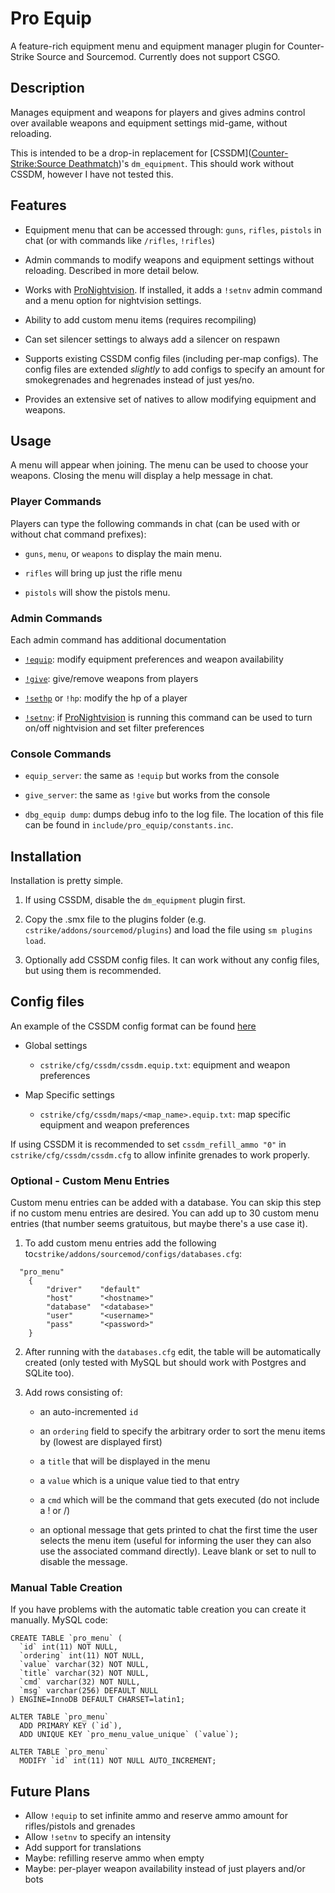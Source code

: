 # Pro Equip

A feature-rich equipment menu and equipment manager plugin for Counter-Strike Source and Sourcemod.  Currently does not support CSGO.

## Description

Manages equipment and weapons for players and gives admins control over available weapons and equipment settings mid-game, without reloading.

This is intended to be a drop-in replacement for [CSSDM]([Counter-Strike:Source Deathmatch](https://www.bailopan.net/cssdm/))'s `dm_equipment`.
This should work without CSSDM, however I have not tested this.

## Features

- Equipment menu that can be accessed through: `guns`, `rifles`, `pistols` in chat (or with commands like `/rifles`, `!rifles`)

- Admin commands to modify weapons and equipment settings without reloading.  Described in more detail below.

- Works with [ProNightvision](https://github.com/vishusandy/ProNightvision).  If installed, it adds a `!setnv` admin command and a menu option for nightvision settings.

- Ability to add custom menu items (requires recompiling)

- Can set silencer settings to always add a silencer on respawn

- Supports existing CSSDM config files (including per-map configs).  The config files are extended *slightly* to add configs to specify an amount for smokegrenades and hegrenades instead of just yes/no.

- Provides an extensive set of natives to allow modifying equipment and weapons.

## Usage

A menu will appear when joining.  The menu can be used to choose your weapons.  Closing the menu will display a help message in chat.

### Player Commands

Players can type the following commands in chat (can be used with or without chat command prefixes):

- `guns`, `menu`, or `weapons` to display the main menu.

- `rifles` will bring up just the rifle menu

- `pistols` will show the pistols menu.

### Admin Commands

Each admin command has additional documentation

- [`!equip`](equip_cmd.md): modify equipment preferences and weapon availability

- [`!give`](give_cmd.md): give/remove weapons from players

- [`!sethp`](sethp_cmd.md) or `!hp`: modify the hp of a player

- [`!setnv`](setnv_cmd.md): if [ProNightvision](https://github.com/vishusandy/ProNightvision) is running this command can be used to turn on/off nightvision and set filter preferences

### Console Commands

- `equip_server`: the same as `!equip` but works from the console

- `give_server`: the same as `!give` but works from the console

- `dbg_equip dump`: dumps debug info to the log file.  The location of this file can be found in `include/pro_equip/constants.inc`.

## Installation

Installation is pretty simple.  

1. If using CSSDM, disable the `dm_equipment` plugin first.

2. Copy the .smx file to the plugins folder (e.g. `cstrike/addons/sourcemod/plugins`) and load the file using `sm plugins load`.

3. Optionally add CSSDM config files.  It can work without any config files, but using them is recommended.

## Config files

An example of the CSSDM config format can be found [here](cssdm.equip.txt)

- Global settings
  
  - `cstrike/cfg/cssdm/cssdm.equip.txt`: equipment and weapon preferences

- Map Specific settings
  
  - `cstrike/cfg/cssdm/maps/<map_name>.equip.txt`: map specific equipment and weapon preferences

If using CSSDM it is recommended to set `cssdm_refill_ammo "0"` in `cstrike/cfg/cssdm/cssdm.cfg` to allow infinite grenades to work properly.

### Optional - Custom Menu Entries

Custom menu entries can be added with a database.  You can skip this step if no custom menu entries are desired.  You can add up to 30 custom menu entries (that number seems gratuitous, but maybe there's a use case it).

1. To add custom menu entries add the following to`cstrike/addons/sourcemod/configs/databases.cfg`:

```
  "pro_menu"
    {
        "driver"    "default"
        "host"      "<hostname>"
        "database"  "<database>"
        "user"      "<username>"
        "pass"      "<password>"
    }
```

2. After running with the `databases.cfg` edit, the table will be automatically created (only tested with MySQL but should work with Postgres and SQLite too).

3. Add rows consisting of:
   
   - an auto-incremented `id`
   
   - an `ordering` field to specify the arbitrary order to sort the menu items by (lowest are displayed first)
   
   - a `title` that will be displayed in the menu
   
   - a `value` which is a unique value tied to that entry
   
   - a `cmd` which will be the command that gets executed (do not include a ! or /)
   
   - an optional message that gets printed to chat the first time the user selects the menu item (useful for informing the user they can also use the associated command directly). Leave blank or set to null to disable the message.

### Manual Table Creation

If you have problems with the automatic table creation you can create it manually.  MySQL code:

```
CREATE TABLE `pro_menu` (
  `id` int(11) NOT NULL,
  `ordering` int(11) NOT NULL,
  `value` varchar(32) NOT NULL,
  `title` varchar(32) NOT NULL,
  `cmd` varchar(32) NOT NULL,
  `msg` varchar(256) DEFAULT NULL
) ENGINE=InnoDB DEFAULT CHARSET=latin1;

ALTER TABLE `pro_menu`
  ADD PRIMARY KEY (`id`),
  ADD UNIQUE KEY `pro_menu_value_unique` (`value`);

ALTER TABLE `pro_menu`
  MODIFY `id` int(11) NOT NULL AUTO_INCREMENT;
```

## Future Plans

- Allow `!equip` to set infinite ammo and reserve ammo amount for rifles/pistols and grenades
- Allow `!setnv` to specify an intensity
- Add support for translations
- Maybe: refilling reserve ammo when empty
- Maybe: per-player weapon availability instead of just players and/or bots
